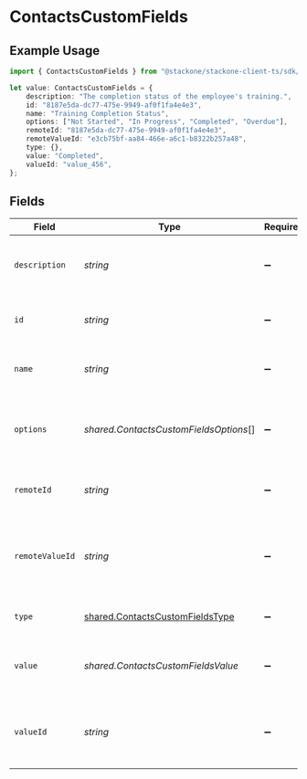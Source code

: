 # ContactsCustomFields

## Example Usage

```typescript
import { ContactsCustomFields } from "@stackone/stackone-client-ts/sdk/models/shared";

let value: ContactsCustomFields = {
    description: "The completion status of the employee's training.",
    id: "8187e5da-dc77-475e-9949-af0f1fa4e4e3",
    name: "Training Completion Status",
    options: ["Not Started", "In Progress", "Completed", "Overdue"],
    remoteId: "8187e5da-dc77-475e-9949-af0f1fa4e4e3",
    remoteValueId: "e3cb75bf-aa84-466e-a6c1-b8322b257a48",
    type: {},
    value: "Completed",
    valueId: "value_456",
};
```

## Fields

| Field                                                                                     | Type                                                                                      | Required                                                                                  | Description                                                                               | Example                                                                                   |
| ----------------------------------------------------------------------------------------- | ----------------------------------------------------------------------------------------- | ----------------------------------------------------------------------------------------- | ----------------------------------------------------------------------------------------- | ----------------------------------------------------------------------------------------- |
| `description`                                                                             | *string*                                                                                  | :heavy_minus_sign:                                                                        | The description of the custom field.                                                      | The completion status of the employee's training.                                         |
| `id`                                                                                      | *string*                                                                                  | :heavy_minus_sign:                                                                        | Unique identifier                                                                         | 8187e5da-dc77-475e-9949-af0f1fa4e4e3                                                      |
| `name`                                                                                    | *string*                                                                                  | :heavy_minus_sign:                                                                        | The name of the custom field.                                                             | Training Completion Status                                                                |
| `options`                                                                                 | *shared.ContactsCustomFieldsOptions*[]                                                    | :heavy_minus_sign:                                                                        | An array of possible options for the custom field.                                        | [<br/>"Not Started",<br/>"In Progress",<br/>"Completed",<br/>"Overdue"<br/>]              |
| `remoteId`                                                                                | *string*                                                                                  | :heavy_minus_sign:                                                                        | Provider's unique identifier                                                              | 8187e5da-dc77-475e-9949-af0f1fa4e4e3                                                      |
| `remoteValueId`                                                                           | *string*                                                                                  | :heavy_minus_sign:                                                                        | Provider's unique identifier for the value of the custom field.                           | e3cb75bf-aa84-466e-a6c1-b8322b257a48                                                      |
| `type`                                                                                    | [shared.ContactsCustomFieldsType](../../../sdk/models/shared/contactscustomfieldstype.md) | :heavy_minus_sign:                                                                        | The type of the custom field.                                                             | Dropdown                                                                                  |
| `value`                                                                                   | *shared.ContactsCustomFieldsValue*                                                        | :heavy_minus_sign:                                                                        | The value associated with the custom field.                                               | Completed                                                                                 |
| `valueId`                                                                                 | *string*                                                                                  | :heavy_minus_sign:                                                                        | The unique identifier for the value of the custom field.                                  | value_456                                                                                 |